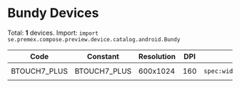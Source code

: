 # Bundy Devices

Total: **1** devices. Import: `import se.premex.compose.preview.device.catalog.android.Bundy`

| Code | Constant | Resolution | DPI | Compose Spec | Preview Usage |
|------|----------|------------|-----|-------------|---------------|
| BTOUCH7_PLUS | BTOUCH7_PLUS | 600x1024 | 160 | `spec:width=600px,height=1024px,dpi=160` | `@Preview(device = Bundy.BTOUCH7_PLUS)` |

<!-- Generated automatically. Do not edit manually. -->
